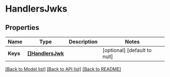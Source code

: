 # HandlersJwks

## Properties
Name | Type | Description | Notes
------------ | ------------- | ------------- | -------------
**Keys** | [**[]HandlersJwk**](handlers.JWK.md) |  | [optional] [default to null]

[[Back to Model list]](../README.md#documentation-for-models) [[Back to API list]](../README.md#documentation-for-api-endpoints) [[Back to README]](../README.md)


